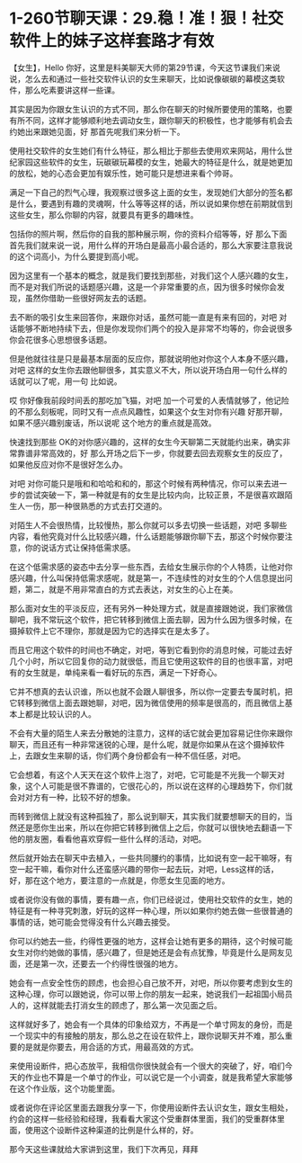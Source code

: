 # 1-260节聊天课：29.稳！准！狠！社交软件上的妹子这样套路才有效

【女生】，Hello 你好，这里是料美聊天大师的第29节课，今天这节课我们来说说，怎么去和通过一些社交软件认识的女生来聊天，比如说像碳碳的幕模这类软件，那么吃素要讲这样一些课。

其实是因为你跟女生认识的方式不同，那么你在聊天的时候所要使用的策略，也要有所不同，这样才能够顺利地去调动女生，跟你聊天的积极性，也才能够有机会去约她出来跟她见面，好 那首先呢我们来分析一下。

使用社交软件的女生她们有什么特征，那么相比于那些去使用欢来网站，用什么世纪家园这些软件的女生，玩碳碳玩幕模的女生，她最大的特征是什么，就是她更加的放松，她的心态会更加有娱乐性，她可能只是想进来看个帅哥。

满足一下自己的烈气心理，我观察过很多这上面的女生，发现她们大部分的签名都是什么，要遇到有趣的灵魂啊，什么等等这样的话，所以说如果你想在前期就信到这些女生，那么你聊的内容，就要具有更多的趣味性。

包括你的照片啊，然后你的自我的那种展示啊，你的资料介绍等等，好 那么下面首先我们就来说一说，用什么样的开场白是最高小最合适的，那么大家要注意我说的这个词高小，为什么要提到高小呢。

因为这里有一个基本的概念，就是我们要找到那些，对我们这个人感兴趣的女生，而不是对我们所说的话题感兴趣，这是一个非常重要的点，因为很多时候你会发现，虽然你借助一些很好网友去的话题。

去不断的吸引女生来回答你，来跟你对话，虽然可能一直是有来有回的，对吧 对话能够不断地持续下去，但是你发现你们两个的投入是非常不均等的，你会说很多你会花很多心思想很多话题。

但是他就往往是只是最基本层面的反应你，那就说明他对你这个人本身不感兴趣，对吧 这样的女生你去跟他聊很多，其实意义不大，所以说开场白用一句什么样的话就可以了呢，用一句 比如说。

哎 你好像我前段时间丢的那吃加飞猫，对吧 加一个可爱的人表情就够了，他记险的不那么刻板呢，同时又有一点点风趣性，如果这个女生对你有兴趣 好那开聊，如果不感兴趣别废话，所以说呢 这个地方的重点就是高效。

快速找到那些 OK的对你感兴趣的，这样的女生今天聊第二天就能约出来，确实非常靠谱非常高效的，好 那么开场之后下一步，你就要去回去观察女生的反应了，如果他反应对你不是很好怎么办。

对吧 对你可能只是哦和和哈哈和和的，那这个时候有两种情况，你可以来去进一步的尝试突破一下，第一种就是有的女生是比较内向，比较正景，不是很喜欢跟陌生人一伤，那一种很熟悉的方式去打交道的。

对陌生人不会很热情，比较慢热，那么你就可以多去切换一些话题，对吧 多聊些内容，看他究竟对什么比较感兴趣，什么话题能够跟你聊下去，那这个时候你要注意，你的说话方式让保持低需求感。

在这个低需求感的姿态中去分享一些东西，去给女生展示你的个人特质，让他对你感兴趣，什么叫保持低需求感呢，就是第一，不连续性的对女生的个人信息提出问题，第二，就是不用非常直白的方式去表达，对女生的心上在美。

那么面对女生的平淡反应，还有另外一种处理方式，就是直接跟她说，我们家微信聊吧，我不常玩这个软件，把它转移到微信上面去聊，因为什么因为很多时候，在摄掉软件上它不理你，那就是因为它的选择实在是太多了。

而且它用这个软件的时间也不确定，对吧，等到它看到你的消息时候，可能过去好几个小时，所以它回复你的动力就很低，而且它使用这软件的目的也很丰富，对吧 有的女生就是，单纯来看一看好玩的东西，满足一下好奇心。

它并不想真的去认识谁，所以也就不会跟人聊很多，所以你一定要去专属时机，把它转移到微信上面去跟她聊，对吧，因为微信使用的频率是很高的，而且微信上基本上都是比较认识的人。

不会有大量的陌生人来去分散她的注意力，这样的话它就会更加容易记住你来跟你聊天，而且还有一种非常迷锐的心理，是什么呢，就是你如果从在这个摄掉软件上，去跟女生来聊的话，你们两个身份都会有一种不信任感，对吧。

它会想着，有这个人天天在这个软件上泡了，对吧，它可能是不光我一个聊天对象，这个人可能是很不靠谱的，它很花心的，所以说在这样的心理趋势下，你们就会对对方有一种，比较不好的想象。

而转到微信上就没有这种孤独了，那么说到聊天，其实我们就要想聊天的目的，当然还是愿你生出来，所以在你把它转移到微信上之后，你就可以很快地去翻语一下他的朋友圈，看看他喜欢穿假一些什么样的活动，对吧。

然后就开始去在聊天中去植入，一些共同腰约的事情，比如说有空一起干嘛呀，有空一起干嘛，看你对什么还蛮感兴趣的带你一起去玩，对吧，Less这样的话，好，那在这个地方，要注意的一点就是，你愿女生见面的地方。

或者说你没有做的事情，要有趣一点，你们已经说过，使用社交软件的女生，她的特征是有一种寻究刺激，好玩的这样一种心理，所以如果你约她去做一些很普通的事情的话，她可能会觉得没有什么兴趣去接受。

你可以约她去一些，约得性更强的地方，这样会让她有更多的期待，这个时候可能女生对你约她做的事情，感兴趣了，但是她还是会有点犹豫，毕竟是什么是网友见面，还是第一次，还要去一个约得性很强的地方。

她会有一点安全性伤的顾虑，也会担心自己放不开，对吧，所以你要考虑到女生的这种心理，你可以跟她说，你可以带上你的朋友一起来，她说我们一起祖国小局员人的，这样就能去打消女生的顾虑了，那么第一次见面之后。

这样就好多了，她会有一个具体的印象给双方，不再是一个单寸网友的身份，而是一个现实中的有接触的朋友，那么总之在设在软件上，跟你说聊天并不难，那么重要的是就是你要去，用合适的方式，用最高效的方式。

来使用设断件，把心态放平，我相信你很快就会有一个很大的突破了，好，咱们今天的作业也不算是一个单寸的作业，可以说它是一个小调查，就是我希望大家能够在这个作业版，这个功能里面。

或者说你在评论区里面去跟我分享一下，你使用设断件去认识女生，跟女生相处，约会的这样一些经验和经理，我看看大家这个受重群体里面，我们的受重群体里面，使用这个设断件这种渠道的比例是什么样的，好。

那今天这些课就给大家讲到这里，我们下次再见，拜拜